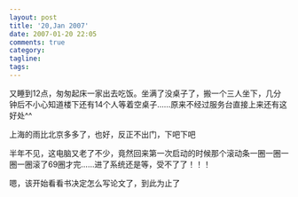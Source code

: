 ```yaml
---
layout: post
title: '20,Jan 2007'
date: 2007-01-20 22:05
comments: true
category: 
tagline: 
tags:
---
```

    

又睡到12点，匆匆起床一家出去吃饭。坐满了没桌子了，搬一个三人坐下，几分钟后不小心知道楼下还有14个人等着空桌子……原来不经过服务台直接上来还有这好处^^

上海的雨比北京多多了，也好，反正不出门，下吧下吧

半年不见，这电脑又老了不少，竟然回来第一次启动的时候那个滚动条一圈一圈一圈一圈滚了69圈才完……进了系统还是等，受不了了！！！

嗯，该开始看看书决定怎么写论文了，到此为止了
